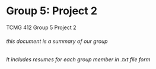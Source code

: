 # Group 5: Project 2
TCMG 412 Group 5 Project 2
###### this document is a summary of our group
###### It includes resumes for each group member in .txt file form
